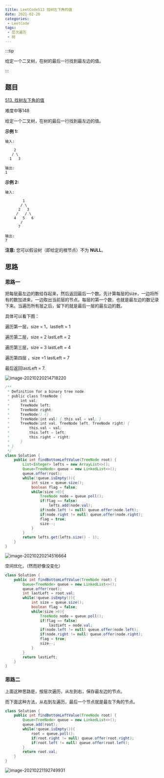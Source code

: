 ```yaml
---
title: LeetCode513 找树左下角的值
date: 2021-02-20
categories:
 - LeetCode
tags:
 - 层次遍历
 - 树
---
```


:::tip

给定一个二叉树，在树的最后一行找到最左边的值。

:::

<!-- more -->

## 题目

[513. 找树左下角的值](https://leetcode-cn.com/problems/find-bottom-left-tree-value/)

难度中等148

给定一个二叉树，在树的最后一行找到最左边的值。

**示例 1:**

```
输入:

    2
   / \
  1   3

输出:
1
```

 

**示例 2:**

```
输入:

        1
       / \
      2   3
     /   / \
    4   5   6
       /
      7

输出:
7
```

 

**注意:** 您可以假设树（即给定的根节点）不为 **NULL**。

## 思路

### 思路一

把每层最左边的数给存起来，然后返回最后一个数。先计算每层的size，一边将所有的数加进来，一边取出当前层的节点。每层的第一个数，也就是最左边的数记录下来。当遍历所有层之后，留下的就是最后一层的最左边的数。

具体可以看下图：

遍历第一层，size = 1，lastleft = 1

遍历第二层，size =  2 lastLeft = 2

遍历第三层，size = 3 lastLeft = 4

遍历第四层 ，size  =1 lastLeft = 7

最后返回lastLeft = 7.

![image-20210220214718220](https://i.loli.net/2021/02/20/ePu3cGhQT5dVERp.png)

```java
/**
 * Definition for a binary tree node.
 * public class TreeNode {
 *     int val;
 *     TreeNode left;
 *     TreeNode right;
 *     TreeNode() {}
 *     TreeNode(int val) { this.val = val; }
 *     TreeNode(int val, TreeNode left, TreeNode right) {
 *         this.val = val;
 *         this.left = left;
 *         this.right = right;
 *     }
 * }
 */
class Solution {
    public int findBottomLeftValue(TreeNode root) {
        List<Integer> lefts = new ArrayList<>();
        Queue<TreeNode> queue = new LinkedList<>();
        queue.offer(root);
        while(!queue.isEmpty()){
            int size = queue.size();
            boolean flag = false;
            while(size >0){
                TreeNode node = queue.poll();
                if(flag == false)
                    lefts.add(node.val);
                if(node.left != null) queue.offer(node.left);
                if(node.right != null) queue.offer(node.right);
                flag = true;
                size--;
            }
        }
        return lefts.get(lefts.size() - 1);
    }
}
```

![image-20210220214516664](https://i.loli.net/2021/02/20/QhDLlIj4VyqMvB8.png)

空间优化，（然而好像没变化）

```java
class Solution {
    public int findBottomLeftValue(TreeNode root) {
        Queue<TreeNode> queue = new LinkedList<>();
        queue.offer(root);
        int lastLeft = root.val;
        while(!queue.isEmpty()){
            int size = queue.size();
            boolean flag = false;
            while(size >0){
                TreeNode node = queue.poll();
                if(flag == false)
                    lastLeft = node.val;
                if(node.left != null) queue.offer(node.left);
                if(node.right != null) queue.offer(node.right);
                flag = true;
                size--;
            }
        }
        return lastLeft;
    }
}
```

### 思路二

上面这种思路是，按层次遍历，从左到右，保存最左边的节点。

而下面这种方法，从右到左遍历，最后一个节点就是最左下角的节点。

```java
class Solution {
    public int findBottomLeftValue(TreeNode root) {
        Queue<TreeNode> queue = new LinkedList<>();
        queue.add(root);
        while(!queue.isEmpty()){
            root = queue.poll();
            if(root.right != null) queue.offer(root.right);
            if(root.left != null) queue.offer(root.left);
        }
        return root.val;
    }
}
```

![image-20210221192749931](https://i.loli.net/2021/02/21/HuYZnUDvbP7A3Kp.png)